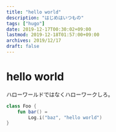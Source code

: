 ```yaml
---
title: "hello world"
description: "はじめはいつもの"
tags: ["hugo"]
date: 2019-12-17T00:30:02+09:00
lastmod: 2019-12-18T01:57:00+09:00
archives: 2019/12/17
draft: false
---
```


# hello world
ハローワールドではなくハローワークしろ。

```kt
class Foo {
    fun bar() =
        Log.i("baz", "hello world")
}
```
